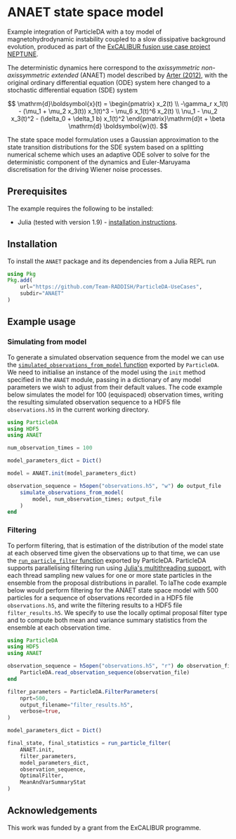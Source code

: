 # ANAET state space model


Example integration of ParticleDA with a toy model of magnetohydrodynamic instability
coupled to a slow dissipative background evolution, produced as part of the 
[ExCALIBUR fusion use case project NEPTUNE](https://excalibur.ac.uk/projects/excalibur-fusion-use-case-project-neptune-neutrals-plasma-turbulence-numerics-for-the-exascale/).

The deterministic dynamics here correspond to the _axissymmetric non-axissymmetric
extended_ (ANAET) model described by [Arter
(2012)](https://doi.org/10.13140/RG.2.2.35052.77449), with the original ordinary
differential equation (ODE) system here changed to a stochastic differential equation
(SDE) system

$$
  \mathrm{d}\boldsymbol{x}(t)  =
  \begin{pmatrix} 
  x_2(t) \\ 
  -\gamma_r x_1(t) - (\mu_1 + \mu_2 x_3(t)) x_1(t)^3 - \mu_6 x_1(t)^6 x_2(t) \\
  \nu_1 - \nu_2 x_3(t)^2 - (\delta_0 + \delta_1 b) x_1(t)^2
  \end{pmatrix}\mathrm{d}t + \beta \mathrm{d} \boldsymbol{w}(t).
$$

The state space model formulation uses a Gaussian approximation to the state transition
distributions for the SDE system based on a splitting numerical scheme which uses an
adaptive ODE solver to solve for the deterministic component of the dynamics and
Euler-Maruyama discretisation for the driving Wiener noise processes.

## Prerequisites

The example requires the following to be installed:

- Julia (tested with version 1.9) - [installation instructions](https://julialang.org/downloads/).

## Installation

To install the `ANAET` package and its dependencies from a Julia REPL run

```Julia
using Pkg
Pkg.add(
    url="https://github.com/Team-RADDISH/ParticleDA-UseCases",
    subdir="ANAET"
)
```

## Example usage

### Simulating from model

To generate a simulated observation sequence from the model we can use the
[`simulated_observations_from_model`
function](https://team-raddish.github.io/ParticleDA.jl/stable/#ParticleDA.simulate_observations_from_model)
exported by `ParticleDA`. We need to initialise an instance of the model using the
`init` method specified in the `ANAET` module, passing in a dictionary of any model
parameters we wish to adjust from their default values. The code example below simulates
the model for 100 (equispaced) observation times, writing the resulting simulated
observation sequence to a HDF5 file `observations.h5` in the current working directory.

```Julia
using ParticleDA
using HDF5
using ANAET

num_observation_times = 100

model_parameters_dict = Dict()

model = ANAET.init(model_parameters_dict)

observation_sequence = h5open("observations.h5", "w") do output_file
    simulate_observations_from_model(
        model, num_observation_times; output_file
    )
end
```

### Filtering

To perform filtering, that is estimation of the distribution of the model state at each
observed time given the observations up to that time, we can use the
[`run_particle_filter` function](https://team-raddish.github.io/ParticleDA.jl/stable/#ParticleDA.run_particle_filter)
exported by ParticleDA. ParticleDA supports parallelising filtering run using [Julia's
multithreading support](https://docs.julialang.org/en/v1/manual/multi-threading/), with
each thread sampling new values for one or more state particles in the ensemble from the
proposal distributions in parallel. To laThe code example below would perform filtering
for the ANAET state space model with 500 particles for a sequence of observations
recorded in a HDF5 file `observations.h5`, and write the filtering results to a HDF5
file `filter_results.h5`. We specify to use the locally optimal proposal filter type and
to compute both mean and variance summary statistics from the ensemble at each
observation time.

```Julia
using ParticleDA
using HDF5
using ANAET

observation_sequence = h5open("observations.h5", "r") do observation_file
    ParticleDA.read_observation_sequence(observation_file)
end

filter_parameters = ParticleDA.FilterParameters(
    nprt=500,
    output_filename="filter_results.h5",
    verbose=true,
)

model_parameters_dict = Dict()

final_state, final_statistics = run_particle_filter(
    ANAET.init,
    filter_parameters,
    model_parameters_dict,
    observation_sequence,
    OptimalFilter,
    MeanAndVarSummaryStat
)
```

## Acknowledgements

This work was funded by a grant from the ExCALIBUR programme.
